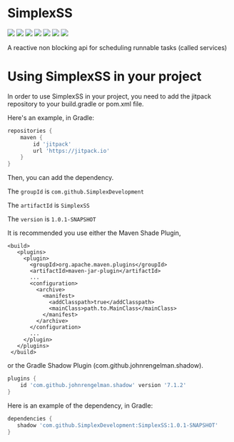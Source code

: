 # SimplexSS

 ![](https://img.shields.io/github/workflow/status/SimplexDevelopment/SimplexSS/CodeQL/main) ![](https://img.shields.io/github/v/release/SimplexDevelopment/SimplexSS?include_prereleases) ![](https://img.shields.io/github/license/SimplexDevelopment/SimplexSS) ![](https://img.shields.io/github/issues/SimplexDevelopment/SimplexSS) ![](https://img.shields.io/github/stars/SimplexDevelopment/SimplexSS?style=social) ![](https://img.shields.io/github/forks/SimplexDevelopment/SimplexSS?style=social) ![](https://img.shields.io/github/languages/top/SimplexDevelopment/SimplexSS)

 A reactive non blocking api for scheduling runnable tasks (called services)
 
# Using SimplexSS in your project

 In order to use SimplexSS in your project, you need to add the jitpack repository to your build.gradle or pom.xml file.
 
 Here's an example, in Gradle:
 
 ```gradle
 repositories {
     maven {
         id 'jitpack'
         url 'https://jitpack.io'
     }
 }
 ```
 
 Then, you can add the dependency.
 
 The `groupId` is `com.github.SimplexDevelopment`
 
 The `artifactId` is `SimplexSS`
 
 The `version` is `1.0.1-SNAPSHOT`
 
 It is recommended you use either the Maven Shade Plugin, 
 
 ```maven
 <build>
    <plugins>
      <plugin>
        <groupId>org.apache.maven.plugins</groupId>
        <artifactId>maven-jar-plugin</artifactId>
        ...
        <configuration>
          <archive>
            <manifest>
              <addClasspath>true</addClasspath>
              <mainClass>path.to.MainClass</mainClass>
            </manifest>
          </archive>
        </configuration>
        ...
      </plugin>
    </plugins>
  </build>
  ```
  
 or the Gradle Shadow Plugin (com.github.johnrengelman.shadow).
 
 ```gradle
 plugins {
     id 'com.github.johnrengelman.shadow' version '7.1.2'
 }
 ```
 
 Here is an example of the dependency, in Gradle:
 
 ```gradle
 dependencies {
    shadow 'com.github.SimplexDevelopment:SimplexSS:1.0.1-SNAPSHOT'
 }
 ```
